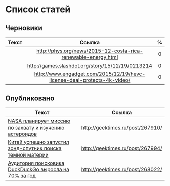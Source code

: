 # Список статей

## Черновики

|Текст|Ссылка|%|
|:-------------:|:-------------:|:-------------:|
||http://phys.org/news/2015-12-costa-rica-renewable-energy.html|0|
||http://games.slashdot.org/story/15/12/19/0213214|0|
||http://www.engadget.com/2015/12/19/hevc-license-deal-protects-4k-video/|0|

## Опубликовано

|Текст|Ссылка|
|----------|:-------------:|
|[NASA планирует миссию по захвату и изучению астероидов](done/done/t_NASA_Asteroid_Redirect_Mission.txt)|http://geektimes.ru/post/267910/|
|[Китай успешно запустил зонд-спутник поиска темной материи](done/t_China_dark_matter_hunter.html)|http://geektimes.ru/post/267994/|
|[Аудитория поисковика DuckDuckGo выросла на 70% за год](done/t_DuckDuckGo_70_percent.html)|http://geektimes.ru/post/268022/|
